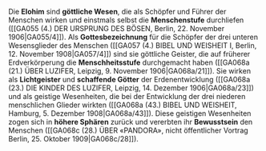 
Die **Elohim** sind **göttliche Wesen**, die als Schöpfer und Führer der Menschen wirken und einstmals selbst die **Menschenstufe** durchliefen ([[GA055 (4.) DER URSPRUNG DES BÖSEN, Berlin, 22. November 1906|GA055/4]]). Als **Gottesbezeichnung** für die Schöpfer der drei unteren Wesensglieder des Menschen ([[GA057 (4.) BIBEL UND WEISHEIT I, Berlin, 12. November 1908|GA057/4]]) sind sie göttliche Geister, die auf früherer Erdverkörperung die **Menschheitsstufe** durchgemacht haben ([[GA068a (21.) ÜBER LUZIFER, Leipzig, 9. November 1906|GA068a/21]]). Sie wirken als **Lichtgeister** und **schaffende Götter** der Erdenentwicklung ([[GA068a (23.) DIE KINDER DES LUZIFER, Leipzig, 14. Dezember 1906|GA068a/23]]) und als geistige Wesenheiten, die bei der Entwicklung der drei niederen menschlichen Glieder wirkten ([[GA068a (43.) BIBEL UND WEISHEIT, Hamburg, 5. Dezember 1908|GA068a/43]]). Diese geistigen Wesenheiten zogen sich in **höhere Sphären** zurück und vererbten ihr **Bewusstsein** den Menschen ([[GA068c (28.) ÜBER «PANDORA», nicht öffentlicher Vortrag Berlin, 25. Oktober 1909|GA068c/28]]).
